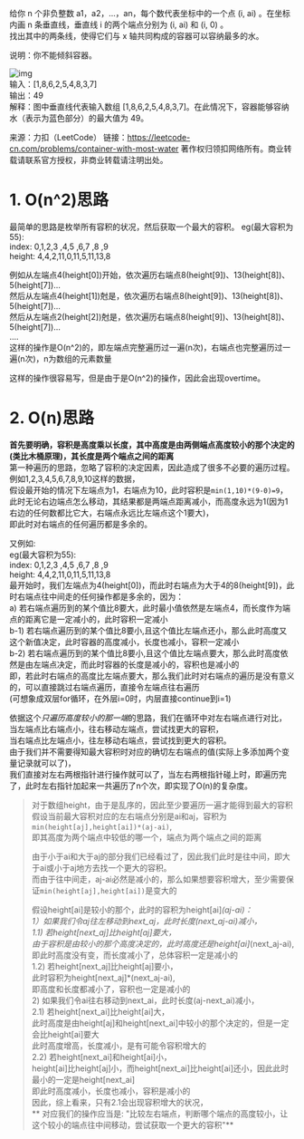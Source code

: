 给你 n 个非负整数 a1，a2，...，an，每个数代表坐标中的一个点 (i, ai) 。在坐标内画 n 条垂直线，垂直线 i 的两个端点分别为 (i, ai) 和 (i, 0) 。  
找出其中的两条线，使得它们与 x 轴共同构成的容器可以容纳最多的水。
  
说明：你不能倾斜容器。

![img](https://aliyun-lc-upload.oss-cn-hangzhou.aliyuncs.com/aliyun-lc-upload/uploads/2018/07/25/question_11.jpg)  
输入：[1,8,6,2,5,4,8,3,7]  
输出：49   
解释：图中垂直线代表输入数组 [1,8,6,2,5,4,8,3,7]。在此情况下，容器能够容纳水（表示为蓝色部分）的最大值为 49。  

来源：力扣（LeetCode）
链接：https://leetcode-cn.com/problems/container-with-most-water
著作权归领扣网络所有。商业转载请联系官方授权，非商业转载请注明出处。


# 1. O(n^2)思路
最简单的思路是枚举所有容积的状况，然后获取一个最大的容积。
eg(最大容积为55):   
index:  0,1,2,3 ,4,5 ,6,7 ,8 ,9  
height: 4,4,2,11,0,11,5,11,13,8  
  
例如从左端点4(height[0])开始，依次遍历右端点8(height[9])、13(height[8])、5(height[7])...  
然后从左端点4(height[1])尅是，依次遍历右端点8(height[9])、13(height[8])、5(height[7])...  
然后从左端点2(height[2])尅是，依次遍历右端点8(height[9])、13(height[8])、5(height[7])...  
....  
这样的操作是O(n^2)的，即左端点完整遍历过一遍(n次)，右端点也完整遍历过一遍(n次)，n为数组的元素数量  
  
这样的操作很容易写，但是由于是O(n^2)的操作，因此会出现overtime。  

# 2. O(n)思路
**首先要明确，容积是高度乘以长度，其中高度是由两侧端点高度较小的那个决定的(类比木桶原理)，其长度是两个端点之间的距离**  
第一种遍历的思路，忽略了容积的决定因素，因此造成了很多不必要的遍历过程。  
例如1,2,3,4,5,6,7,8,9,10这样的数据，  
假设最开始的情况下左端点为1，右端点为10，此时容积是`min(1,10)*(9-0)=9`，  
此时无论右边端点怎么移动，其结果都是两端点距离减小，而高度永远为1(因为1右边的任何数都比它大，右端点永远比左端点这个1要大)，  
即此时对右端点的任何遍历都是多余的。  

又例如:  
eg(最大容积为55):   
index:  0,1,2,3 ,4,5 ,6,7 ,8 ,9  
height: 4,4,2,11,0,11,5,11,13,8  
最开始时，我们左端点为4(height[0])，而此时右端点为大于4的8(height[9])，此时右端点往中间走的任何操作都是多余的，因为：  
a) 若右端点遍历到的某个值比8要大，此时最小值依然是左端点4，而长度作为端点的距离它是一定减小的，此时容积一定减小  
b-1) 若右端点遍历到的某个值比8要小,且这个值比左端点还小，那么此时高度又这个新值决定，此时容器的高度减小，长度也减小，容积一定减小  
b-2) 若右端点遍历到的某个值比8要小,且这个值比左端点要大，那么此时高度依然是由左端点决定，而此时容器的长度是减小的，容积也是减小的  
即，若此时右端点的高度比左端点要大，那么我们此时对右端点的遍历是没有意义的，可以直接跳过右端点遍历，直接令左端点往右遍历  
(可想象成双层for循环，在外层i=0时，内层直接continue到i=1)  
  
依据这个*只遍历高度较小的那一端*的思路，我们在循环中对左右端点进行对比，  
当左端点比右端点小，往右移动左端点，尝试找更大的容积，  
当右端点比左端点小，往左移动右端点，尝试找到更大的容积。  
由于我们并不需要得知最大容积时对应的确切左右端点的值(实际上多添加两个变量记录就可以了)，  
我们直接对左右两根指针进行操作就可以了，当左右两根指针碰上时，即遍历完了，此时左右指针加起来一共遍历了n个次，即实现了O(n)的复杂度。  
  
>
>
>对于数组height，由于是乱序的，因此至少要遍历一遍才能得到最大的容积   
>假设当前最大容积对应的左右端点分别是ai和aj，容积为`min(height[aj],height[ai])*(aj-ai)`,  
>即其高度为两个端点中较低的哪一个，端点为两个端点之间的距离  
>  
>由于小于ai和大于aj的部分我们已经看过了，因此我们此时是往中间，即大于ai或小于aj地方去找一个更大的容积。    
>而由于往中间走，aj-ai必然是减小的，那么如果想要容积增大，至少需要保证`min(height[aj],height[ai])`是变大的    
>  
>假设height[ai]是较小的那个，此时的容积为height[ai]*(aj-ai)：  
>1）如果我们令aj往左移动到next_aj，此时长度(next_aj-ai)减小，  
>1.1) 若height[next_aj]比height[aj]要大，  
>    由于容积是由较小的那个高度决定的，此时高度还是height[ai]*(next_aj-ai),  
>    即此时高度没有变，而长度减小了，总体容积一定是减小的  
>1.2) 若height[next_aj]比height[aj]要小，  
>    此时容积为height[next_aj]*(next_aj-ai),  
>    即高度和长度都减小了，容积也一定是减小的  
>2) 如果我们令ai往右移动到next_ai，此时长度(aj-next_ai)减小，  
>2.1) 若height[next_ai]比height[ai]大，  
>    此时高度是由height[aj]和height[next_ai]中较小的那个决定的，但是一定会比height[ai]要大  
>    此时高度增高，长度减小，是有可能令容积增大的  
>2.2) 若height[next_ai]和height[ai]小，  
>    height[ai]比height[aj]小，而height[next_ai]比height[ai]还小，因此此时最小的一定是height[next_ai]  
>    即此时高度减小，长度也减小，容积是减小的  
>因此，综上看来，只有2.1会出现容积增大的状况，  
>** 对应我们的操作应当是: "比较左右端点，判断哪个端点的高度较小，让这个较小的端点往中间移动，尝试获取一个更大的容积"**  
